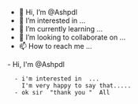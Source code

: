 - 👋 Hi, I’m @Ashpdl
- 👀 I’m interested in ...
- 🌱 I’m currently learning ...
- 💞️ I’m looking to collaborate on ...
- 📫 How to reach me ...

<!---
Ashpdl/Ashpdl is a ✨ special ✨ repository because its `README.md` (this file) appears on your GitHub profile.
You can click the Preview link to take a look at your changes.
--->  - Hi, I'm @Ashpdl
      - i'm interested in  ... 
        I'm very happy to say that..... 
      - ok sir  "thank you "  All


